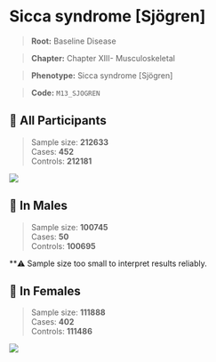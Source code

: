 # Sicca syndrome [Sjögren]

> **Root:** Baseline Disease  

> **Chapter:** Chapter XIII- Musculoskeletal  

> **Phenotype:** Sicca syndrome [Sjögren]  

> **Code:** `M13_SJOGREN`

## 🧪 All Participants  
> Sample size: **212633**  
> Cases: **452**  
> Controls: **212181**
<img src="/Disease/Figures/ALL/Incidence/M13_SJOGREN.png"/>
<CsvTable src="/public/Disease/Data/ALL/Incidence/COX_M13_SJOGREN.csv" label="🔍 View full results" />

## 👨 In Males  
> Sample size: **100745**  
> Cases: **50**  
> Controls: **100695**

**⚠️ Sample size too small to interpret results reliably.


## 👩 In Females  
> Sample size: **111888**  
> Cases: **402**  
> Controls: **111486**
<img src="/Disease/Figures/Female/Incidence/M13_SJOGREN.png"/>
<CsvTable src="/public/Disease/Data/Female/Incidence/COX_M13_SJOGREN.csv" label="🔍 View full results" />
